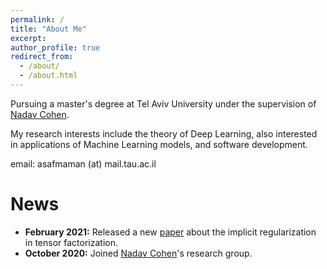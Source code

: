 ```yaml
---
permalink: /
title: "About Me"
excerpt: 
author_profile: true
redirect_from: 
  - /about/
  - /about.html
---
```



Pursuing a master's degree at Tel Aviv University under the supervision of [Nadav Cohen](https://www.cohennadav.com).

My research interests include the theory of
Deep Learning, also interested in applications of Machine Learning models, and software development.

email: asafmaman (at) mail.tau.ac.il

News
======

- **February 2021:**  Released a new [paper](https://arxiv.org/abs/2102.09972) about the implicit regularization in
  tensor factorization.
- **October 2020:** Joined [Nadav Cohen](https://www.cohennadav.com)'s research group.